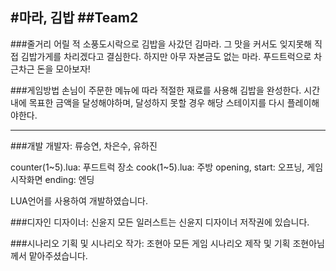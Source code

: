 #마라, 김밥
##Team2
---

###줄거리
어릴 적 소풍도시락으로 김밥을 사갔던 김마라.
그 맛을 커서도 잊지못해 직접 김밥가게를 차리겠다고 결심한다.
하지만 아무 자본금도 없는 마라.
푸드트럭으로 차근차근 돈을 모아보자!

###게임방법
손님이 주문한 메뉴에 따라 적절한 재료를 사용해 김밥을 완성한다.
시간 내에 목표한 금액을 달성해야하며,
달성하지 못할 경우 해당 스테이지를 다시 플레이해야한다.

---
###개발
개발자: 류승연, 차은수, 유하진

counter(1~5).lua: 푸드트럭 장소
cook(1~5).lua: 주방
opening, start: 오프닝, 게임시작화면
ending: 엔딩

LUA언어를 사용하여 개발하였습니다.

###디자인
디자이너: 신윤지
모든 일러스트는 신윤지 디자이너 저작권에 있습니다.

###시나리오
기획 및 시나리오 작가: 조현아
모든 게임 시나리오 제작 및 기획 조현아님께서 맡아주셨습니다.

